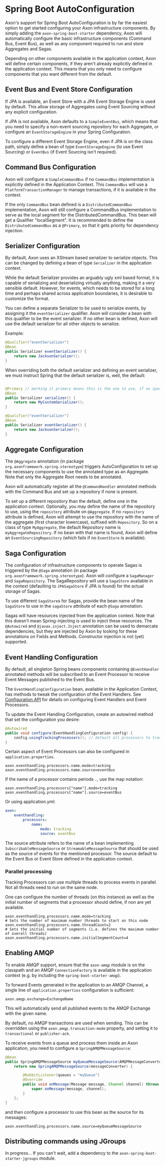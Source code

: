Spring Boot AutoConfiguration
=============================

Axon's support for Spring Boot AutoConfiguration is by far the easiest option to get started configuring your Axon infrastructure components. By simply adding the `axon-spring-boot-starter` dependency, Axon will automatically configure the basic infrastructure components (Command Bus, Event Bus), as well as any component required to run and store Aggregates and Sagas.

Depending on other components available in the application context, Axon will define certain components, if they aren't already explicitly defined in the application context. This means that you only need to configure components that you want different from the default.

Event Bus and Event Store Configuration
---------------------------------------
If JPA is available, an Event Store with a JPA Event Storage Engine is used by default. This allow storage of Aggregates using Event Sourcing without any explicit configuration.

If JPA is not available, Axon defaults to a `SimpleEventBus`, which means that you need to specify a non-event sourcing repository for each Aggregate, or configure an `EventStorageEngine` in your Spring Configuration.

To configure a different Event Storage Engine, even if JPA is on the class path, simply define a bean of type `EventStorageEngine` (to use Event Sourcing) or `EventBus` (if Event Sourcing isn't required).

Command Bus Configuration
-------------------------
Axon will configure a `SimpleCommandBus` if no `CommandBus` implementation is explicitly defined in the Application Context. This `CommandBus` will use a `PlatformTransactionManager` to manage transactions, if it is available in the context.

If the only `CommandBus` bean defined is a `DistributedCommandBus` implementation, Axon will still configure a CommandBus implementation to serve as the local segment for the DistributedCommandBus. This bean will get a Qualifier "localSegment". It is recommended to define the `DistributedCommandBus` as a `@Primary`, so that it gets priority for dependency injection.

Serializer Configuration
------------------------
By default, Axon uses an XStream based serializer to serialize objects. This can be changed by
defining a bean of type `Serializer` in the application context.

While the default Serializer provides an arguably ugly xml based format, it is capable of serializing and deserializing virtually anything, making it a very sensible default. However, for events, which needs to be stored for a long time and perhaps shared across application boundaries, it is desirable to customize the format.

You can define a separate Serializer to be used to serialize events, by assigning it the `eventSerializer` qualifier. Axon will consider a bean with this qualifier to be the event serializer. If no other bean is defined, Axon will use the default serializer for all other objects to serialize.

Example:
```java
@Qualifier("eventSerializer")
@Bean
public Serializer eventSerializer() {
    return new JacksonSerialzer();
}
```

When overriding both the default serializer and defining an event serializer, we must instruct Spring that the default serializer is, well, the default:
```java

@Primary // marking it primary means this is the one to use, if no specific Qualifier is requested
@Bean
public Serializer serializer() {
    return new MyCustomSerializer();
}

@Qualifier("eventSerializer")
@Bean
public Serializer eventSerializer() {
    return new JacksonSerialzer();
}
```

Aggregate Configuration
-----------------------
The `@Aggregate` annotation (in package `org.axonframework.spring.stereotype`) triggers AutoConfiguration to set up the necessary components to use the annotated type as an Aggregate. Note that only the Aggregate Root needs to be annotated.

Axon will automatically register all the `@CommandHandler` annotated methods with the Command Bus and set up a repository if none is present.

To set up a different repository than the default, define one in the application context. Optionally, you may define the name of the repository to use, using the `repository` attribute on `@Aggregate`. If no `repository` attribute is defined, Axon will attempt to use the repository with the name of the aggregate (first character lowercase), suffixed with `Repository`. So on a class of type `MyAggregate`, the default Repository name is `myAggregateRepository`. If no bean with that name is found, Axon will define an `EventSourcingRepository` (which fails if no `EventStore` is available).

Saga Configuration
------------------
The configuration of infrastructure components to operate Sagas is triggered by the `@Saga` annotation (in package `org.axonframework.spring.stereotype`). Axon will configure a `SagaManager` and `SagaRepository`. The SagaRepository will use a `SagaStore` available in the context (defaulting to `JPASagaStore` if JPA is found) for the actual storage of Sagas.

To use different `SagaStore`s for Sagas, provide the bean name of the `SagaStore` to use in the `sagaStore` attribute of each `@Saga` annotation.

Sagas will have resources injected from the application context. Note that this doesn't mean Spring-injecting is used to inject these resources. The `@Autowired` and `@javax.inject.Inject` annotation can be used to demarcate dependencies, but they are injected by Axon by looking for these annotations on Fields and Methods. Constructor injection is not (yet) supported.

Event Handling Configuration
----------------------------
By default, all singleton Spring beans components containing `@EventHandler` annotated methods will be subscribed to an Event Processor to receive Event Messages published to the Event Bus.

The `EventHandlingConfiguration` bean, available in the Application Context, has methods to tweak the configuration of the Event Handlers. See [Configuration API](../part1/configuration-api.md) for details on configuring Event Handlers and Event Processors.

To update the Event Handling Configuration, create an autowired method that set the configuration you desire:
```java
@Autowired
public void configure(EventHandlingConfiguration config) {
    config.usingTrackingProcessors(); // default all processors to tracking mode.
}
```

Certain aspect of Event Processors can also be configured in `application.properties`.

```properties
axon.eventhandling.processors.name.mode=tracking
axon.eventhandling.processors.name.source=eventBus
```

If the name of a processor contains periods `.`, use the map notation:
```properties
axon.eventhandling.processors["name"].mode=tracking
axon.eventhandling.processors["name"].source=eventBus
```

Or using application.yml:
```yaml
axon:
    eventhandling:
        processors:
            name:
                mode: tracking
                source: eventBus
```

The source attribute refers to the name of a bean implementing `SubscribableMessageSource` or `StreamableMessageSource` that should be used as the source of events for the mentioned processor. The source default to the Event Bus or Event Store defined in the application context.

### Parallel processing ###
Tracking Processors can use multiple threads to process events in parallel. Not all threads need to run on the same node. 

One can configure the number of threads (on this instance) as well as the initial number of segments that a processor should define, if non are yet available.

```properties
axon.eventhandling.processors.name.mode=tracking
# Sets the number of maximum number threads to start on this node
axon.eventhandling.processors.name.threadCount=2
# Sets the initial number of segments (i.e. defines the maximum number of overall threads)
axon.eventhandling.processors.name.initialSegmentCount=4
```

Enabling AMQP
-------------
To enable AMQP support, ensure that the `axon-amqp` module is on the classpath and an AMQP `ConnectionFactory` is available in the application context (e.g. by including the `spring-boot-starter-amqp`).

To forward Events generated in the application to an AMQP Channel, a single line of `application.properties` configuration is sufficient:
```properties
axon.amqp.exchange=ExchangeName
```
This will automatically send all published events to the AMQP Exchange with the given name. 

By default, no AMQP transactions are used when sending. This can be overridden using the `axon.amqp.transaction-mode` property, and setting it to `transactional` or `publisher-ack`.

To receive events from a queue and process them inside an Axon application, you need to configure a `SpringAMQPMessageSource`:
```java
@Bean
public SpringAMQPMessageSource myQueueMessageSource(AMQPMessageConverter messageConverter) {
    return new SpringAMQPMessageSource(messageConverter) {

        @RabbitListener(queues = "myQueue")
        @Override
        public void onMessage(Message message, Channel channel) throws Exception {
            super.onMessage(message, channel);
        }
    };
}
```
and then configure a processor to use this bean as the source for its messages:
```properties
axon.eventhandling.processors.name.source=myQueueMessageSource
```


Distributing commands using JGroups
-----------------------------------

In progress... If you can't wait, add a dependency to the `axon-spring-boot-starter-jgroups` module.
